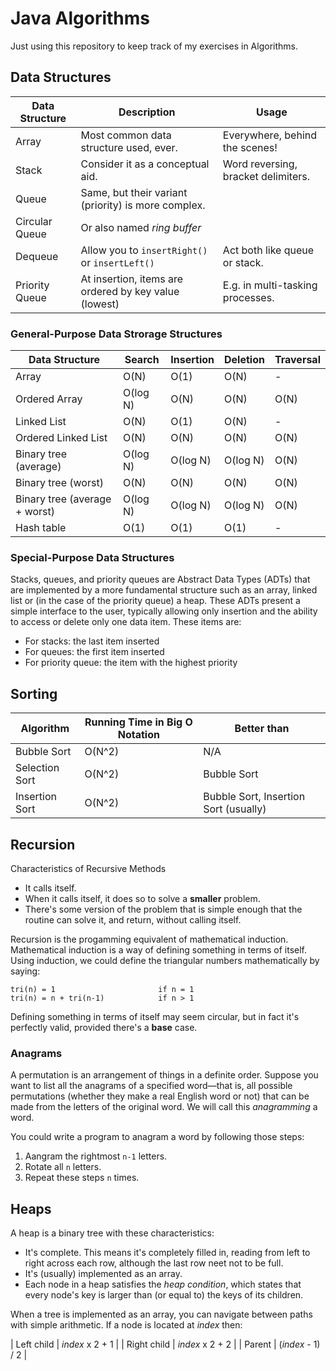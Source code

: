 Java Algorithms
===============

Just using this repository to keep track of my exercises in Algorithms.


Data Structures
---------------

| Data Structure | Description                                           | Usage                               |
|----------------|-------------------------------------------------------|-------------------------------------|
| Array          | Most common data structure used, ever.                | Everywhere, behind the scenes!      |
| Stack          | Consider it as a conceptual aid.                      | Word reversing, bracket delimiters. |
| Queue          | Same, but their variant (priority) is more complex.   |                                     |
| Circular Queue | Or also named *ring buffer*                           |                                     |
| Dequeue        | Allow you to `insertRight()` or `insertLeft()`        | Act both like queue or stack.       |
| Priority Queue | At insertion, items are ordered by key value (lowest) | E.g. in multi-tasking processes.    |

### General-Purpose Data Strorage Structures

| Data Structure                | Search   | Insertion | Deletion | Traversal |
|-------------------------------|----------|-----------|----------|-----------|
| Array                         | O(N)     | O(1)      | O(N)     | -         |
| Ordered Array                 | O(log N) | O(N)      | O(N)     | O(N)      |
| Linked List                   | O(N)     | O(1)      | O(N)     | -         |
| Ordered Linked List           | O(N)     | O(N)      | O(N)     | O(N)      |
| Binary tree (average)         | O(log N) | O(log N)  | O(log N) | O(N)      |
| Binary tree (worst)           | O(N)     | O(N)      | O(N)     | O(N)      |
| Binary tree (average + worst) | O(log N) | O(log N)  | O(log N) | O(N)      |
| Hash table                    | O(1)     | O(1)      | O(1)     | -         |

### Special-Purpose Data Structures

Stacks, queues, and priority queues are Abstract Data Types (ADTs) that are
implemented by a more fundamental structure such as an array, linked list or (in
the case of the priority queue) a heap. These ADTs present a simple interface to
the user, typically allowing only insertion and the ability to access or delete
only one data item. These items are:

* For stacks: the last item inserted
* For queues: the first item inserted
* For priority queue: the item with the highest priority


Sorting
-------

| Algorithm      | Running Time in Big O Notation | Better than                           |
|----------------|--------------------------------|---------------------------------------|
| Bubble Sort    | O(N^2)                         | N/A                                   |
| Selection Sort | O(N^2)                         | Bubble Sort                           |
| Insertion Sort | O(N^2)                         | Bubble Sort, Insertion Sort (usually) |


Recursion
---------

Characteristics of Recursive Methods

* It calls itself.
* When it calls itself, it does so to solve a **smaller** problem.
* There's some version of the problem that is simple enough that the routine can
  solve it, and return, without calling itself.

Recursion is the progamming equivalent of mathematical induction. Mathematical
induction is a way of defining something in terms of itself. Using induction, we
could define the triangular numbers mathematically by saying:

    tri(n) = 1                       if n = 1
    tri(n) = n + tri(n-1)            if n > 1

Defining something in terms of itself may seem circular, but in fact it's
perfectly valid, provided there's a **base** case.

### Anagrams

A permutation is an arrangement of things in a definite order. Suppose you want
to list all the anagrams of a specified word—that is, all possible permutations
(whether they make a real English word or not) that can be made from the letters
of the original word. We will call this *anagramming* a word.

You could write a program to anagram a word by following those steps:

1.  Aangram the rightmost `n-1` letters.
2.  Rotate all `n` letters.
3.  Repeat these steps `n` times.


Heaps
-----

A heap is a binary tree with these characteristics:

*   It's complete. This means it's completely filled in, reading from left to
    right across each row, although the last row neet not to be full.
*   It's (usually) implemented as an array.
*   Each node in a heap satisfies the *heap condition*, which states that
    every node's key is larger than (or equal to) the keys of its children.

When a tree is implemented as an array, you can navigate between paths with
simple arithmetic. If a node is located at *index* then:

| Left child  | *index* x 2 + 1   |
| Right child | *index* x 2 + 2   |
| Parent      | (*index* - 1) / 2 |
